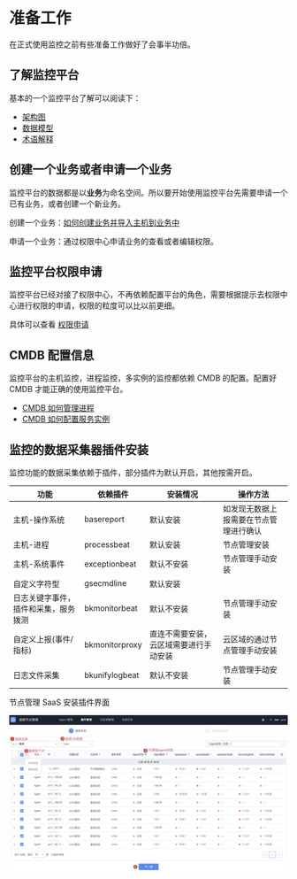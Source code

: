 # 准备工作

在正式使用监控之前有些准备工作做好了会事半功倍。

## 了解监控平台

基本的一个监控平台了解可以阅读下：

* [架构图](../concepts/architecture.md)
* [数据模型](../concepts/datamodule.md)
* [术语解释](../concepts/glossary.md)

## 创建一个业务或者申请一个业务

监控平台的数据都是以**业务**为命名空间。所以要开始使用监控平台先需要申请一个已有业务，或者创建一个新业务。

创建一个业务：[如何创建业务并导入主机到业务中](../../../配置平台/产品白皮书/快速入门/case1.md)

申请一个业务：通过权限中心申请业务的查看或者编辑权限。

## 监控平台权限申请

监控平台已经对接了权限中心，不再依赖配置平台的角色，需要根据提示去权限中心进行权限的申请，权限的粒度可以比以前更细。 

具体可以查看 [权限申请](perm.md)

## CMDB 配置信息

监控平台的主机监控，进程监控，多实例的监控都依赖 CMDB 的配置。配置好 CMDB 才能正确的使用监控平台。

 * [CMDB 如何管理进程](https://bk.tencent.com/docs/document/6.0/152/7303)
 * [CMDB 如何配置服务实例](../../../配置平台/产品白皮书/产品功能/Instance.md)

## 监控的数据采集器插件安装

监控功能的数据采集依赖于插件，部分插件为默认开启，其他按需开启。 

| 功能	 | 依赖插件 | 	安装情况 | 	操作方法 | 
|---|---|---|---|
|主机-操作系统	| basereport	| 默认安装	| 如发现无数据上报需要在节点管理进行确认
|主机-进程 | 	processbeat |	默认安装 | 	节点管理安装
|主机-系统事件 |	exceptionbeat | 	默认不安装 | 	节点管理手动安装
|自定义字符型 |	gsecmdline	| 默认安装 | 
|日志关键字事件， 插件和采集，服务拨测 | 	bkmonitorbeat	| 默认不安装	| 节点管理手动安装
|自定义上报(事件/指标)	| bkmonitorproxy | 	直连不需要安装，云区域需要进行手动安装	|云区域的通过节点管理手动安装
|日志文件采集 | 	bkunifylogbeat	| 默认不安装 | 	节点管理手动安装

节点管理 SaaS 安装插件界面

![-w2020](media/16044597491804.jpg)


